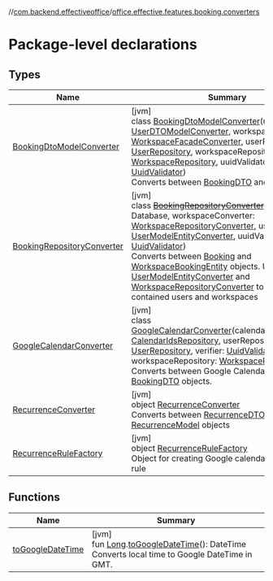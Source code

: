 //[com.backend.effectiveoffice](../../index.md)/[office.effective.features.booking.converters](index.md)

# Package-level declarations

## Types

| Name | Summary |
|---|---|
| [BookingDtoModelConverter](-booking-dto-model-converter/index.md) | [jvm]<br>class [BookingDtoModelConverter](-booking-dto-model-converter/index.md)(userConverter: [UserDTOModelConverter](../office.effective.features.user.converters/-user-d-t-o-model-converter/index.md), workspaceConverter: [WorkspaceFacadeConverter](../office.effective.features.workspace.converters/-workspace-facade-converter/index.md), userRepository: [UserRepository](../office.effective.features.user.repository/-user-repository/index.md), workspaceRepository: [WorkspaceRepository](../office.effective.features.workspace.repository/-workspace-repository/index.md), uuidValidator: [UuidValidator](../office.effective.common.utils/-uuid-validator/index.md))<br>Converts between [BookingDTO](../office.effective.dto/-booking-d-t-o/index.md) and [Booking](../office.effective.model/-booking/index.md) |
| [BookingRepositoryConverter](-booking-repository-converter/index.md) | [jvm]<br>class [~~BookingRepositoryConverter~~](-booking-repository-converter/index.md)(database: Database, workspaceConverter: [WorkspaceRepositoryConverter](../office.effective.features.workspace.converters/-workspace-repository-converter/index.md), userConverter: [UserModelEntityConverter](../office.effective.features.user.converters/-user-model-entity-converter/index.md), uuidValidator: [UuidValidator](../office.effective.common.utils/-uuid-validator/index.md))<br>Converts between [Booking](../office.effective.model/-booking/index.md) and [WorkspaceBookingEntity](../office.effective.features.booking.repository/-workspace-booking-entity/index.md) objects. Uses [UserModelEntityConverter](../office.effective.features.user.converters/-user-model-entity-converter/index.md) and [WorkspaceRepositoryConverter](../office.effective.features.workspace.converters/-workspace-repository-converter/index.md) to convert contained users and workspaces |
| [GoogleCalendarConverter](-google-calendar-converter/index.md) | [jvm]<br>class [GoogleCalendarConverter](-google-calendar-converter/index.md)(calendarIdsRepository: [CalendarIdsRepository](../office.effective.features.calendar.repository/-calendar-ids-repository/index.md), userRepository: [UserRepository](../office.effective.features.user.repository/-user-repository/index.md), verifier: [UuidValidator](../office.effective.common.utils/-uuid-validator/index.md), workspaceRepository: [WorkspaceRepository](../office.effective.features.workspace.repository/-workspace-repository/index.md))<br>Converts between Google Calendar Event and [BookingDTO](../office.effective.dto/-booking-d-t-o/index.md) objects. |
| [RecurrenceConverter](-recurrence-converter/index.md) | [jvm]<br>object [RecurrenceConverter](-recurrence-converter/index.md)<br>Converts between [RecurrenceDTO](../model/-recurrence-d-t-o/index.md) and [RecurrenceModel](../office.effective.model/-recurrence-model/index.md) objects |
| [RecurrenceRuleFactory](-recurrence-rule-factory/index.md) | [jvm]<br>object [RecurrenceRuleFactory](-recurrence-rule-factory/index.md)<br>Object for creating Google calendar recurrence rule |

## Functions

| Name | Summary |
|---|---|
| [toGoogleDateTime](to-google-date-time.md) | [jvm]<br>fun [Long](https://kotlinlang.org/api/latest/jvm/stdlib/kotlin/-long/index.html).[toGoogleDateTime](to-google-date-time.md)(): DateTime<br>Converts local time to Google DateTime in GMT. |
